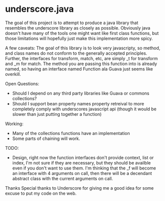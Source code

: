underscore.java
===============

The goal of this project is to attempt to produce a java library that resembles the underscore library as closely as possible.  Obviously java doesn't have many of the tools one might want like first class functions, but those limitations will hopefully just make this implementation more spicy.

A few caveats: The goal of this library is to look very javascripty, so method, and class names do not conform to the generally accepted principles.  Further, the interfaces for transform, match, etc, are simply _t for transform and _m for match.  The method you are passing this function into is already named, so having an interface named Function ala Guava just seems like overkill.

Open Questions:
 * Should I depend on any third party libraries like Guava or commons collections?
 * Should I support bean property names property retreival to more completely comply with underscores javascript api (though it would be slower than just putting together a function)

 Working:
 * Many of the collections functions have an implementation
 * Some parts of chaining will work.

 TODO: 
 * Design, right now the function interfaces don't provide context, list or index, I'm not sure if they are necessary, but they should be availble even if you don't want to use them.  I'm thinking that the _f will become an interface with 4 arguments on call, then there will be a decendant abstract class with the current arguments on call.


Thanks
Special thanks to Underscore for giving me a good idea for some excuse to put my code on the web.
